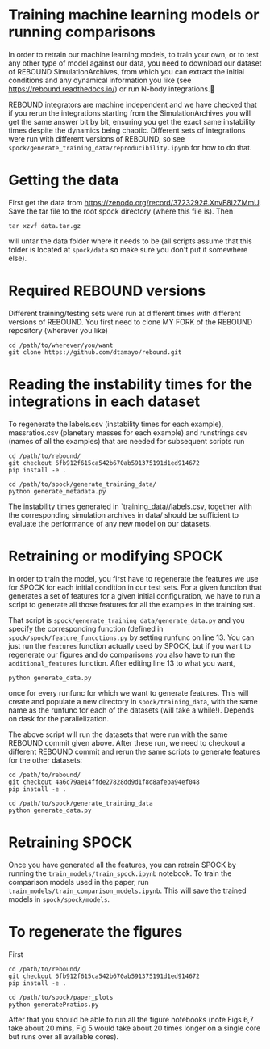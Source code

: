 # Training machine learning models or running comparisons

In order to retrain our machine learning models, to train your own, or to test any other type of model against our data, you need to download our dataset of REBOUND SimulationArchives, from which you can extract the initial conditions and any dynamical information you like (see <https://rebound.readthedocs.io/>) or run N-body integrations.

REBOUND integrators are machine independent and we have checked that if you rerun the integrations starting from the SimulationArchives you will get the same answer bit by bit, ensuring you get the exact same instability times despite the dynamics being chaotic. Different sets of integrations were run with different versions of REBOUND, so see `spock/generate_training_data/reproducibility.ipynb` for how to do that.

# Getting the data

First get the data from <https://zenodo.org/record/3723292#.XnvF8i2ZMmU>. Save the tar file to the root spock directory (where this file is). Then

```shell
tar xzvf data.tar.gz
```

will untar the data folder where it needs to be (all scripts assume that this folder is located at `spock/data` so make sure you don't put it somewhere else).

# Required REBOUND versions

Different training/testing sets were run at different times with different versions of REBOUND. You first need to clone MY FORK of the REBOUND repository (wherever you like) 

```shell
cd /path/to/wherever/you/want
git clone https://github.com/dtamayo/rebound.git
```

# Reading the instability times for the integrations in each dataset

To regenerate the labels.csv (instability times for each example), massratios.csv (planetary masses for each example) and runstrings.csv (names of all the examples) that are needed for subsequent scripts run

```shell
cd /path/to/rebound/
git checkout 6fb912f615ca542b670ab591375191d1ed914672
pip install -e .

cd /path/to/spock/generate_training_data/
python generate_metadata.py
```

The instability times generated in `training_data/<nameofdataset>/labels.csv, together with the corresponding simulation archives in data/ should be sufficient to evaluate the performance of any new model on our datasets.

# Retraining or modifying SPOCK

In order to train the model, you first have to regenerate the features we use for SPOCK for each initial condition in our test sets.
For a given function that generates a set of features for a given initial configuration, we have to run a script to generate all those features for all the examples in the training set. 

That script is `spock/generate_training_data/generate_data.py` and you specify the corresponding function (defined in `spock/spock/feature_funcctions.py` by setting runfunc on line 13. You can just run the `features` function actually used by SPOCK, but if you want to regenerate our figures and do comparisons you also have to run the `additional_features` function. After editing line 13 to what you want,

```shell
python generate_data.py
```

once for every runfunc for which we want to generate features. This will create and populate a new directory in ``spock/training_data``, with the same name as the runfunc for each of the datasets (will take a while!). Depends on dask for the parallelization.

The above script will run the datasets that were run with the same REBOUND commit given above. After these run, we need to checkout a different REBOUND commit and rerun the same scripts to generate features for the other datasets:

```shell
cd /path/to/rebound/
git checkout 4a6c79ae14ffde27828dd9d1f8d8afeba94ef048 
pip install -e .

cd /path/to/spock/generate_training_data
python generate_data.py
```

# Retraining SPOCK

Once you have generated all the features, you can retrain SPOCK by running the `train_models/train_spock.ipynb` notebook. To train the comparison models used in the paper, run `train_models/train_comparison_models.ipynb`. This will save the trained models in `spock/spock/models`.

# To regenerate the figures

First

```shell
cd /path/to/rebound/
git checkout 6fb912f615ca542b670ab591375191d1ed914672
pip install -e .

cd /path/to/spock/paper_plots
python generatePratios.py
```
After that you should be able to run all the figure notebooks (note Figs 6,7 take about 20 mins, Fig 5 would take about 20 times longer on a single core but runs over all available cores).
